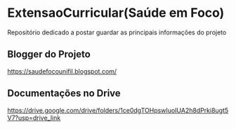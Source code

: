 # ExtensaoCurricular(Saúde em Foco)
Repositório dedicado a postar guardar as principais informações do projeto

## Blogger do Projeto
https://saudefocounifil.blogspot.com/

## Documentações no Drive
https://drive.google.com/drive/folders/1ce0dgTOHpswIuoIUA2h8dPrki8ugt5V7?usp=drive_link
